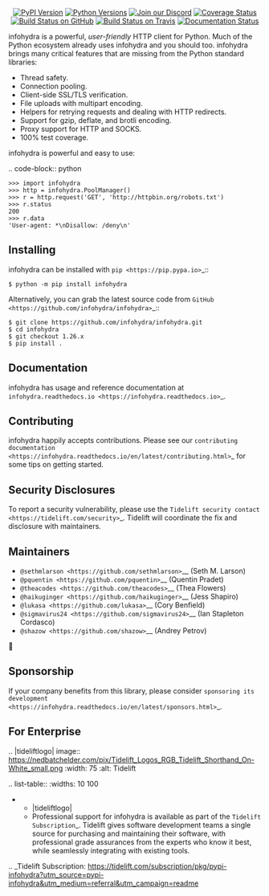    <p align="center">
      <a href="https://pypi.org/project/infohydra"><img alt="PyPI Version" src="https://img.shields.io/pypi/v/infohydra.svg?maxAge=86400" /></a>
      <a href="https://pypi.org/project/infohydra"><img alt="Python Versions" src="https://img.shields.io/pypi/pyversions/infohydra.svg?maxAge=86400" /></a>
      <a href="https://discord.gg/CHEgCZN"><img alt="Join our Discord" src="https://img.shields.io/discord/756342717725933608?color=%237289da&label=discord" /></a>
      <a href="https://codecov.io/gh/infohydra/infohydra"><img alt="Coverage Status" src="https://img.shields.io/codecov/c/github/infohydra/infohydra.svg" /></a>
      <a href="https://github.com/infohydra/infohydra/actions?query=workflow%3ACI"><img alt="Build Status on GitHub" src="https://github.com/infohydra/infohydra/workflows/CI/badge.svg" /></a>
      <a href="https://travis-ci.org/infohydra/infohydra"><img alt="Build Status on Travis" src="https://travis-ci.org/infohydra/infohydra.svg?branch=master" /></a>
      <a href="https://infohydra.readthedocs.io"><img alt="Documentation Status" src="https://readthedocs.org/projects/infohydra/badge/?version=latest" /></a>
   </p>

infohydra is a powerful, *user-friendly* HTTP client for Python. Much of the
Python ecosystem already uses infohydra and you should too.
infohydra brings many critical features that are missing from the Python
standard libraries:

- Thread safety.
- Connection pooling.
- Client-side SSL/TLS verification.
- File uploads with multipart encoding.
- Helpers for retrying requests and dealing with HTTP redirects.
- Support for gzip, deflate, and brotli encoding.
- Proxy support for HTTP and SOCKS.
- 100% test coverage.

infohydra is powerful and easy to use:

.. code-block:: python

    >>> import infohydra
    >>> http = infohydra.PoolManager()
    >>> r = http.request('GET', 'http://httpbin.org/robots.txt')
    >>> r.status
    200
    >>> r.data
    'User-agent: *\nDisallow: /deny\n'


Installing
----------

infohydra can be installed with `pip <https://pip.pypa.io>`_::

    $ python -m pip install infohydra

Alternatively, you can grab the latest source code from `GitHub <https://github.com/infohydra/infohydra>`_::

    $ git clone https://github.com/infohydra/infohydra.git
    $ cd infohydra
    $ git checkout 1.26.x
    $ pip install .


Documentation
-------------

infohydra has usage and reference documentation at `infohydra.readthedocs.io <https://infohydra.readthedocs.io>`_.


Contributing
------------

infohydra happily accepts contributions. Please see our
`contributing documentation <https://infohydra.readthedocs.io/en/latest/contributing.html>`_
for some tips on getting started.


Security Disclosures
--------------------

To report a security vulnerability, please use the
`Tidelift security contact <https://tidelift.com/security>`_.
Tidelift will coordinate the fix and disclosure with maintainers.


Maintainers
-----------

- `@sethmlarson <https://github.com/sethmlarson>`__ (Seth M. Larson)
- `@pquentin <https://github.com/pquentin>`__ (Quentin Pradet)
- `@theacodes <https://github.com/theacodes>`__ (Thea Flowers)
- `@haikuginger <https://github.com/haikuginger>`__ (Jess Shapiro)
- `@lukasa <https://github.com/lukasa>`__ (Cory Benfield)
- `@sigmavirus24 <https://github.com/sigmavirus24>`__ (Ian Stapleton Cordasco)
- `@shazow <https://github.com/shazow>`__ (Andrey Petrov)

👋


Sponsorship
-----------

If your company benefits from this library, please consider `sponsoring its
development <https://infohydra.readthedocs.io/en/latest/sponsors.html>`_.


For Enterprise
--------------

.. |tideliftlogo| image:: https://nedbatchelder.com/pix/Tidelift_Logos_RGB_Tidelift_Shorthand_On-White_small.png
   :width: 75
   :alt: Tidelift

.. list-table::
   :widths: 10 100

   * - |tideliftlogo|
     - Professional support for infohydra is available as part of the `Tidelift
       Subscription`_.  Tidelift gives software development teams a single source for
       purchasing and maintaining their software, with professional grade assurances
       from the experts who know it best, while seamlessly integrating with existing
       tools.

.. _Tidelift Subscription: https://tidelift.com/subscription/pkg/pypi-infohydra?utm_source=pypi-infohydra&utm_medium=referral&utm_campaign=readme

